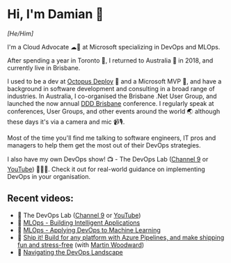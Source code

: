 # Hi, I'm Damian 👋
_[He/Him]_

I'm a Cloud Advocate ☁🥑 at Microsoft specializing in DevOps and MLOps.

After spending a year in Toronto 🍁, I returned to Australia 🦘 in 2018, and currently live in Brisbane.

I used to be a dev at [Octopus Deploy](https://octopus.com) 🐙 and a Microsoft MVP 🏅, and have a background in software development and consulting in a broad range of industries. In Australia, I co-organised the Brisbane .Net User Group, and launched the now annual [DDD Brisbane](https://dddbrisbane.com) conference. I regularly speak at conferences, User Groups, and other events around the world 🌏 although these days it's via a camera and mic 📹🎙.

Most of the time you'll find me talking to software engineers, IT pros and managers to help them get the most out of their DevOps strategies.

I also have my own DevOps show! 📺 - The DevOps Lab ([Channel 9](https://aka.ms/devopslab) or [YouTube](https://aka.ms/devopslab-yt)) 🧪🧫🥼. Check it out for real-world guidance on implementing DevOps in your organisation.

## Recent videos:

- 🧫 The DevOps Lab ([Channel 9](https://aka.ms/devopslab) or [YouTube](https://aka.ms/devopslab-yt))
- 🧠 [MLOps - Building Intelligent Applications](https://www.microsoft.com/en-au/experiences/video/mlops-building-intelligent-applications/?WT.mc_id=videos-github-dabrady)
- 🧠 [MLOps - Applying DevOps to Machine Learning](https://myignite.techcommunity.microsoft.com/sessions/83003?WT.mc_id=videos-github-dabrady)
- 🚀 [Ship it! Build for any platform with Azure Pipelines, and make shipping fun and stress-free](https://myignite.techcommunity.microsoft.com/sessions/81619?WT.mc_id=videos-github-dabrady) (with [Martin Woodward](https://github.com/martinwoodward))
- 🧭 [Navigating the DevOps Landscape](https://mybuild.microsoft.com/sessions/16934a22-a3c2-4915-a783-b38903efca0b?WT.mc_id=videos-github-dabrady)
